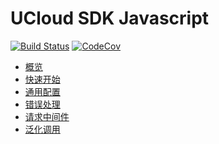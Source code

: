 # UCloud SDK Javascript

[![Build Status](https://github.com/ucloud/ucloud-sdk-js/workflows/build/badge.svg)](https://github.com/ucloud/ucloud-sdk-js/actions)
[![CodeCov](https://codecov.io/gh/ucloud/ucloud-sdk-js/branch/master/graph/badge.svg)](https://codecov.io/gh/ucloud/ucloud-sdk-js)

* [概览](/opensdk-js/README)
* [快速开始](/opensdk-js/quickstart)
* [通用配置](/opensdk-js/configure)
* [错误处理](/opensdk-js/error)
* [请求中间件](/opensdk-js/middleware)
* [泛化调用](/opensdk-js/generic)
